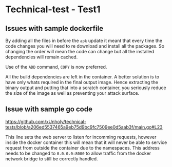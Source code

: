 # Technical-test - Test1

## Issues with sample dockerfile

By adding all the files in before the `apk` update it meant that every time the code changes you will need to re download and install all the packages. So changing the order will mean the code can change but all the installed dependencies will remain cached.

Use of the `ADD` command, `COPY` is now preferred.

All the build dependencies are left in the container. A better solution is to have only whats required in the final output image. Hence extracting the binary output and putting that into a scratch container, you seriously reduce the size of the image as well as preventing your attack surface.

## Issue with sample go code

https://github.com/xUnholy/technical-tests/blob/a206ed5537465a9eb75d9bc9fc7509ee0d5aab3f/main.go#L23

This line sets the web server to listen for incomming requests, however inside the docker container this will mean that it will never be able to service request from outside the container due to the namespaces. This address needs to be changed to `0.0.0.0:8000` to allow traffic from the docker network bridge to still be correctly handled.
